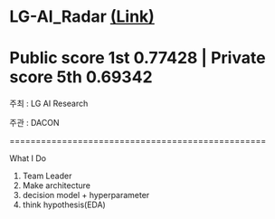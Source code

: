# LG-AI_Radar [(Link)](https://dacon.io/competitions/official/236080/leaderboard)

# Public score 1st 0.77428 | Private score 5th 0.69342

주최 : LG AI Research

주관 : DACON

=================================================

What I Do
1. Team Leader
2. Make architecture
3. decision model + hyperparameter
4. think hypothesis(EDA)
